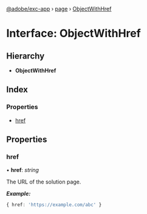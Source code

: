 [@adobe/exc-app](../README.md) › [page](../modules/page.md) › [ObjectWithHref](page.objectwithhref.md)

# Interface: ObjectWithHref

## Hierarchy

* **ObjectWithHref**

## Index

### Properties

* [href](page.objectwithhref.md#href)

## Properties

###  href

• **href**: *string*

The URL of the solution page.

***Example:***

```typescript
{ href: 'https://example.com/abc' }
```
